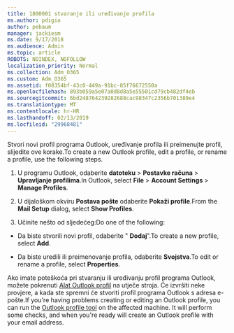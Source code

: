 ```yaml
---
title: 1800001 stvaranje ili uređivanje profila
ms.author: pdigia
author: pebaum
manager: jackiesm
ms.date: 9/17/2018
ms.audience: Admin
ms.topic: article
ROBOTS: NOINDEX, NOFOLLOW
localization_priority: Normal
ms.collection: Adm_O365
ms.custom: Adm_O365
ms.assetid: f08354bf-43c0-449a-91bc-85f76672550a
ms.openlocfilehash: 893b059a5e07a0d8d8a5e55501cd79cb482df4eb
ms.sourcegitcommit: 6bd248764239282688cac98347c2356b701389e4
ms.translationtype: MT
ms.contentlocale: hr-HR
ms.lasthandoff: 02/13/2019
ms.locfileid: "29968481"
---
```

<span data-ttu-id="dd9a5-102">Stvori novi profil programa Outlook, uređivanje profila ili preimenujte profil, slijedite ove korake.</span><span class="sxs-lookup"><span data-stu-id="dd9a5-102">To create a new Outlook profile, edit a profile, or rename a profile, use the following steps.</span></span>
  
1. <span data-ttu-id="dd9a5-103">U programu Outlook, odaberite **datoteku** \> **Postavke računa** \> **Upravljanje profilima**.</span><span class="sxs-lookup"><span data-stu-id="dd9a5-103">In Outlook, select **File** \> **Account Settings** \> **Manage Profiles**.</span></span>
    
2. <span data-ttu-id="dd9a5-104">U dijaloškom okviru **Postava pošte** odaberite **Pokaži profile**.</span><span class="sxs-lookup"><span data-stu-id="dd9a5-104">From the **Mail Setup** dialog, select **Show Profiles**.</span></span>
    
3. <span data-ttu-id="dd9a5-105">Učinite nešto od sljedećeg:</span><span class="sxs-lookup"><span data-stu-id="dd9a5-105">Do one of the following:</span></span>
    
  - <span data-ttu-id="dd9a5-106">Da biste stvorili novi profil, odaberite " **Dodaj**".</span><span class="sxs-lookup"><span data-stu-id="dd9a5-106">To create a new profile, select **Add**.</span></span>
    
  - <span data-ttu-id="dd9a5-107">Da biste uredili ili preimenovanje profila, odaberite **Svojstva**.</span><span class="sxs-lookup"><span data-stu-id="dd9a5-107">To edit or rename a profile, select **Properties**.</span></span>
    
<span data-ttu-id="dd9a5-p101">Ako imate poteškoća pri stvaranju ili uređivanju profil programa Outlook, možete pokrenuti [Alat Outlook profil](https://aka.ms/SaRA-OutlookSetupProfile) na utječe stroja. Će izvršiti neke provjere, a kada ste spremni će stvoriti profil programa Outlook s adresa e-pošte.</span><span class="sxs-lookup"><span data-stu-id="dd9a5-p101">If you're having problems creating or editing an Outlook profile, you can run the [Outlook profile tool](https://aka.ms/SaRA-OutlookSetupProfile) on the affected machine. It will perform some checks, and when you're ready will create an Outlook profile with your email address.</span></span> 
  

